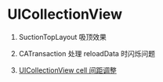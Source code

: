 # UICollectionView

1. SuctionTopLayout 吸顶效果

2. CATransaction 处理 reloadData 时闪烁问题

3. [UICollectionView cell 间距调整](https://www.jianshu.com/p/40914d5708af)
